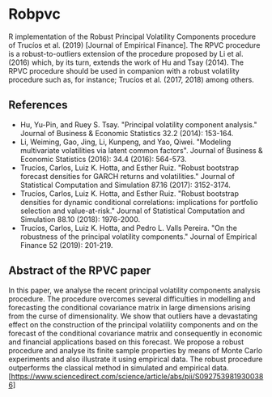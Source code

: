 # Robpvc

R implementation of the Robust Principal Volatility Components procedure of Trucíos et al. (2019) [Journal of Empirical Finance]. The RPVC procedure is a robust-to-outliers extension of the procedure proposed by Li et al. (2016) which, by its turn, extends the work of Hu and Tsay (2014). The RPVC procedure should be used in companion with a robust volatility procedure such as, for instance; Trucíos et al. (2017, 2018) among others.

## References

- Hu, Yu-Pin, and Ruey S. Tsay. "Principal volatility component analysis." Journal of Business & Economic Statistics 32.2 (2014): 153-164.
- Li, Weiming, Gao, Jing, Li, Kunpeng, and Yao, Qiwei. "Modeling multivariate volatilities via latent common factors". Journal of Business & Economic Statistics (2016): 34.4 (2016): 564-573.
- Trucíos, Carlos, Luiz K. Hotta, and Esther Ruiz. "Robust bootstrap forecast densities for GARCH returns and volatilities." Journal of Statistical Computation and Simulation 87.16 (2017): 3152-3174.
- Trucíos, Carlos, Luiz K. Hotta, and Esther Ruiz. "Robust bootstrap densities for dynamic conditional correlations: implications for portfolio selection and value-at-risk." Journal of Statistical Computation and Simulation 88.10 (2018): 1976-2000.
- Trucíos, Carlos, Luiz K. Hotta, and Pedro L. Valls Pereira. "On the robustness of the principal volatility components." Journal of Empirical Finance 52 (2019): 201-219.

## Abstract of the RPVC paper

In this paper, we analyse the recent principal volatility components analysis procedure. The procedure overcomes several difficulties in modelling and forecasting the conditional covariance matrix in large dimensions arising from the curse of dimensionality. We show that outliers have a devastating effect on the construction of the principal volatility components and on the forecast of the conditional covariance matrix and consequently in economic and financial applications based on this forecast. We propose a robust procedure and analyse its finite sample properties by means of Monte Carlo experiments and also illustrate it using empirical data. The robust procedure outperforms the classical method in simulated and empirical data. [https://www.sciencedirect.com/science/article/abs/pii/S0927539819300386]
